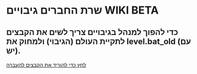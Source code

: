 # שרת החברים גיבויים WIKI BETA
## כדי להפוך למנהל בגיבויים צריך לשים את הקבצים לתקיית העולם (הגיבוי) ולמחוק את level.bat_old (עם יש).
[לחץ כדי להוריד את הקבצים להעברה](https://github.com/Ori201/Friends-server-backups/files/12294484/default.zip)
